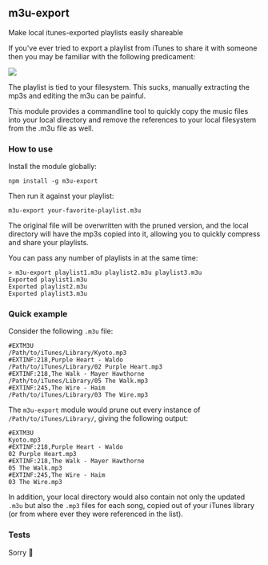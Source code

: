 m3u-export
---

Make local itunes-exported playlists easily shareable

If you've ever tried to export a playlist from iTunes to share it with someone then you may be familiar with the following predicament:

![](http://i.imgur.com/5eSeHpU.jpg)

The playlist is tied to your filesystem. This sucks, manually extracting the mp3s and editing the m3u can be painful.

This module provides a commandline tool to quickly copy the music files into your local directory and remove the references to your local filesystem from the .m3u file as well.

### How to use

Install the module globally:

```
npm install -g m3u-export
```

Then run it against your playlist:

```
m3u-export your-favorite-playlist.m3u
```

The original file will be overwritten with the pruned version, and the local directory will have the mp3s copied into it, allowing you to quickly compress and share your playlists.

You can pass any number of playlists in at the same time:

```
> m3u-export playlist1.m3u playlist2.m3u playlist3.m3u
Exported playlist1.m3u
Exported playlist2.m3u
Exported playlist3.m3u
```

### Quick example

Consider the following `.m3u` file:

```
#EXTM3U
/Path/to/iTunes/Library/Kyoto.mp3
#EXTINF:218,Purple Heart - Waldo
/Path/to/iTunes/Library/02 Purple Heart.mp3
#EXTINF:218,The Walk - Mayer Hawthorne
/Path/to/iTunes/Library/05 The Walk.mp3
#EXTINF:245,The Wire - Haim
/Path/to/iTunes/Library/03 The Wire.mp3
```

The `m3u-export` module would prune out every instance of `/Path/to/iTunes/Library/`, giving the following output:

```
#EXTM3U
Kyoto.mp3
#EXTINF:218,Purple Heart - Waldo
02 Purple Heart.mp3
#EXTINF:218,The Walk - Mayer Hawthorne
05 The Walk.mp3
#EXTINF:245,The Wire - Haim
03 The Wire.mp3
```

In addition, your local directory would also contain not only the updated `.m3u` but also the `.mp3` files for each song, copied out of your iTunes library (or from where ever they were referenced in the list).

### Tests

Sorry :grimacing:
